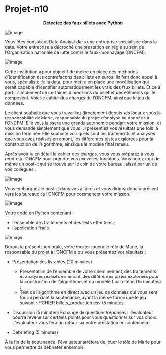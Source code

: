 # Projet-n10
<p align="center"><strong>Détectez des faux billets avec Python</strong></p>



![image](https://github.com/user-attachments/assets/400cc19c-234c-4d4b-8622-1f15561223c2)

Vous êtes consultant Data Analyst dans une entreprise spécialisée dans la data. 
Votre entreprise a décroché une prestation en régie au sein de l’Organisation nationale de lutte contre le faux-monnayage (ONCFM).

![image](https://github.com/user-attachments/assets/429d9138-577b-4557-aaf5-7e9d7f5d2d90)

Cette institution a pour objectif de mettre en place des méthodes d’identification des contrefaçons des billets en euros. 
Ils font donc appel à vous, spécialiste de la data, pour mettre en place une modélisation qui serait capable d’identifier automatiquement les vrais des faux billets. 
Et ce à partir simplement de certaines dimensions du billet et des éléments qui le composent.
Voici le cahier des charges de l’ONCFM, ainsi que le jeu de données.

Le client souhaite que vous travailliez directement depuis ses locaux sous la responsabilité de Marie, responsable du projet d’analyse de données à l’ONCFM. 
Elle vous laissera une grande autonomie pendant votre mission, et vous demande simplement que vous lui présentiez vos résultats une fois la mission terminée. 
Elle souhaite voir quels sont les traitements et analyses que vous avez réalisés en amont, les différentes pistes explorées pour la construction de l’algorithme, ainsi que le modèle final retenu.

Après avoir lu en détail le cahier des charges, vous vous préparez à vous rendre à l’ONCFM pour prendre vos nouvelles fonctions. 
Vous notez tout de même un post-it qui se trouve sur le coin de votre bureau, laissé par un de vos collègues :

![image](https://github.com/user-attachments/assets/e773a8dc-11d1-4b26-9862-f0cad5768b36)

Vous embarquez le post-it dans vos affaires et vous dirigez donc à présent vers les bureaux de l’ONCFM pour commencer votre mission.

![image](https://github.com/user-attachments/assets/064ac386-cb15-4cac-8928-f8b963105085)

Votre code en Python contenant : 
- l’ensemble des traitements et des tests effectués ;
- l’application finale.

![image](https://github.com/user-attachments/assets/c0e5d43b-cefc-4010-81e7-e4c55c5160fb)

Durant la présentation orale, votre mentor jouera le rôle de Marie, la responsable du projet à l’ONCFM à qui vous présentez vos résultats : 

- Présentation des livrables (20 minutes) 
  - Présentation de l’ensemble de votre cheminement, des traitements et analyses réalisés en amont, des différentes pistes explorées pour la construction de l’algorithme, et du modèle final retenu (15 minutes) ;
  - Test de l’algorithme en direct avec un jeu de données qui vous sera fourni pendant la soutenance, ayant la même forme que le jeu suivant : FICHIER billets_production.csv (5 minutes).
- Discussion (5 minutes)
Échange de questions/réponses : l’évaluateur pourra revenir sur certains points pour vous questionner sur vos choix.
L’évaluateur vous fera un retour sur votre prestation en soutenance.

- Debriefing (5 minutes)

À la fin de la soutenance, l'évaluateur arrêtera de jouer le rôle de Marie pour vous permettre de débriefer ensemble.

